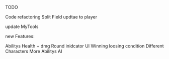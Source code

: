 TODO 

Code refactoring
Split Field updtae to player

update MyTools

new Features:

Abilitys 
Health + dmg 
Round inidcator
UI
Winning loosing condition
Different Characters
More Abilitys
AI